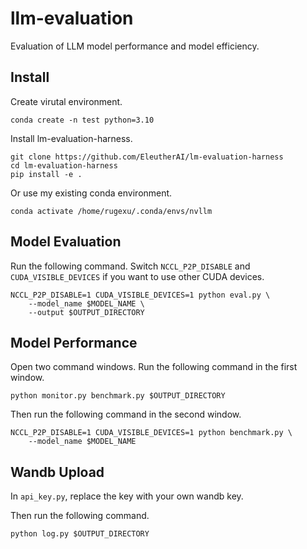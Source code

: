 # llm-evaluation
Evaluation of LLM model performance and model efficiency.

## Install
Create virutal environment.
```
conda create -n test python=3.10  
```
Install lm-evaluation-harness.
```
git clone https://github.com/EleutherAI/lm-evaluation-harness  
cd lm-evaluation-harness  
pip install -e .
```
Or use my existing conda environment.
```
conda activate /home/rugexu/.conda/envs/nvllm
```


## Model Evaluation
Run the following command. Switch `NCCL_P2P_DISABLE` and `CUDA_VISIBLE_DEVICES` if you want to use other CUDA devices.
```
NCCL_P2P_DISABLE=1 CUDA_VISIBLE_DEVICES=1 python eval.py \
    --model_name $MODEL_NAME \
    --output $OUTPUT_DIRECTORY
```

## Model Performance
Open two command windows. Run the following command in the first window.
```
python monitor.py benchmark.py $OUTPUT_DIRECTORY
```
Then run the following command in the second window.
```
NCCL_P2P_DISABLE=1 CUDA_VISIBLE_DEVICES=1 python benchmark.py \
    --model_name $MODEL_NAME
```

## Wandb Upload
In `api_key.py`, replace the key with your own wandb key. 

Then run the following command.
```
python log.py $OUTPUT_DIRECTORY
```
